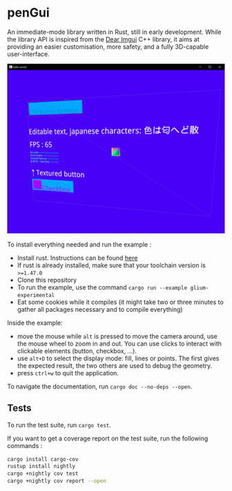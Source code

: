 # penGui

An immediate-mode library written in Rust, still in early development.
While the library API is inspired from the [Dear Imgui](https://github.com/ocornut/imgui) C++ library, it aims at providing an easier customisation, more safety, and a fully 3D-capable user-interface.

![current capabilities](resources/demo.png)

To install everything needed and run the example :

- Install rust. Instructions can be found [here](https://www.rust-lang.org/tools/install)
- If rust is already installed, make sure that your toolchain version is `>=1.47.0`
- Clone this repository
- To run the example, use the command `cargo run --example glium-experimental`
- Eat some cookies while it compiles (it might take two or three minutes to gather all packages necessary and to compile everything)


Inside the example:
- move the mouse while `alt` is pressed to move the camera around, use the mouse wheel to zoom in and out. You can use clicks to interact with clickable elements (button, checkbox, ...).
- use `alt+D` to select the display mode: fill, lines or points. The first gives the expected result, the two others are used to debug the geometry.
- press `ctrl+w` to quit the application.

To navigate the documentation, run `cargo doc --no-deps --open`.

## Tests

To run the test suite, run `cargo test`.

If you want to get a coverage report on the test suite, run the following commands :

```sh
cargo install cargo-cov
rustup install nightly
cargo +nightly cov test
cargo +nightly cov report --open
```